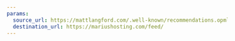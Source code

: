 ```yaml
---
params:
  source_url: https://mattlangford.com/.well-known/recommendations.opml
  destination_url: https://mariushosting.com/feed/
---
```

